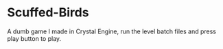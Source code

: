 # Scuffed-Birds
A dumb game I made in Crystal Engine, run the level batch files and press play button to play.
